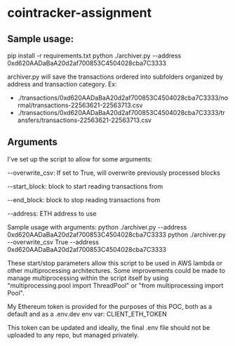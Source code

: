 # cointracker-assignment


## Sample usage:

pip install -r requirements.txt
python ./archiver.py --address 0xd620AADaBaA20d2af700853C4504028cba7C3333

archiver.py will save the transactions ordered into subfolders organized by address and transaction category. Ex:
- ./transactions/0xd620AADaBaA20d2af700853C4504028cba7C3333/normal/transactions-22563621-22563713.csv
- ./transactions/0xd620AADaBaA20d2af700853C4504028cba7C3333/transfers/transactions-22563621-22563713.csv

## Arguments

I've set up the script to allow for some arguments:

--overwrite_csv: If set to True, will overwrite previously processed blocks

--start_block: block to start reading transactions from

--end_block: block to stop reading transactions from

--address: ETH address to use

Sample usage with arguments:
python ./archiver.py --address 0xd620AADaBaA20d2af700853C4504028cba7C3333
python ./archiver.py --overwrite_csv True --address 0xd620AADaBaA20d2af700853C4504028cba7C3333

These start/stop parameters allow this script to be used in AWS lambda or other multiprocessing architectures.
Some improvements could be made to manage multiprocessing within the script itself by using
"multiprocessing.pool import ThreadPool" or "from multiprocessing import Pool".

My Ethereum token is provided for the purposes of this POC, both as a default and as a .env.dev env var: 
CLIENT_ETH_TOKEN

This token can be updated and ideally, the final .env file should not be uploaded to any repo, but managed privately.
